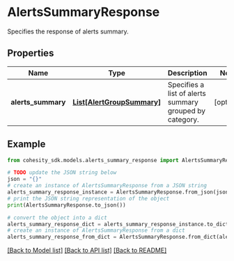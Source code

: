# AlertsSummaryResponse

Specifies the response of alerts summary.

## Properties

Name | Type | Description | Notes
------------ | ------------- | ------------- | -------------
**alerts_summary** | [**List[AlertGroupSummary]**](AlertGroupSummary.md) | Specifies a list of alerts summary grouped by category. | [optional] 

## Example

```python
from cohesity_sdk.models.alerts_summary_response import AlertsSummaryResponse

# TODO update the JSON string below
json = "{}"
# create an instance of AlertsSummaryResponse from a JSON string
alerts_summary_response_instance = AlertsSummaryResponse.from_json(json)
# print the JSON string representation of the object
print(AlertsSummaryResponse.to_json())

# convert the object into a dict
alerts_summary_response_dict = alerts_summary_response_instance.to_dict()
# create an instance of AlertsSummaryResponse from a dict
alerts_summary_response_from_dict = AlertsSummaryResponse.from_dict(alerts_summary_response_dict)
```
[[Back to Model list]](../README.md#documentation-for-models) [[Back to API list]](../README.md#documentation-for-api-endpoints) [[Back to README]](../README.md)



